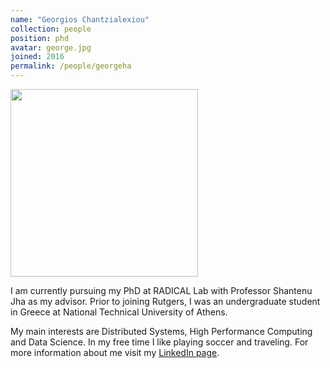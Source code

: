 ```yaml
---
name: "Georgios Chantzialexiou"
collection: people
position: phd
avatar: george.jpg
joined: 2016
permalink: /people/georgeha
---
```


<img width="300" src="{{site.baseurl}}/images/people/{{page.avatar}}" data-action="zoom">

I am currently pursuing my PhD at RADICAL Lab with Professor Shantenu Jha as my advisor. Prior to joining Rutgers, I was an undergraduate student in Greece at National Technical University of Athens.

My main interests are Distributed Systems, High Performance Computing and Data Science. In my free time I like playing soccer and traveling. For more information about me visit my [LinkedIn page](https://www.linkedin.com/in/gchantzialexiou/).
